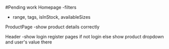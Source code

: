 #Pending work
Homepage 
-filters 
  - range, tags, isInStock, availableSizes

ProductPage 
-show product details correctly

Header
-show login register pages if not login else show product dropdown and user's value there
